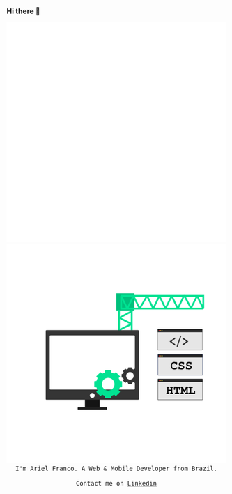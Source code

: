 ### Hi there 👋
<p align="center">
  <img src="./.github/react.gif" alt="react"> 
  <img src="./.github/dev.gif" alt="dev">
  <samp>
I'm Ariel Franco. A Web & Mobile Developer from Brazil. 
     <br><br>Contact me on <a href="https://www.linkedin.com/in/ariel-franco-ferreira-37b42b17a">Linkedin</a>
  </samp>
</p>
<!--
**arielff3/arielff3** is a ✨ _special_ ✨ repository because its `README.md` (this file) appears on your GitHub profile.

Here are some ideas to get you started:

- 🔭 I’m currently working on ...
- 🌱 I’m currently learning ...
- 👯 I’m looking to collaborate on ...
- 🤔 I’m looking for help with ...
- 💬 Ask me about ...
- 📫 How to reach me: ...
- 😄 Pronouns: ...
- ⚡ Fun fact: ...
-->
